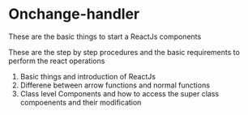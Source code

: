 # Onchange-handler
These are the basic things to start a ReactJs components 

These are the step by step procedures and the basic requirements to perform the react operations 
1. Basic things and introduction of ReactJs
2. Differene between arrow functions and normal functions
3. Class level Components and how to access the super class compoenents and their modification

